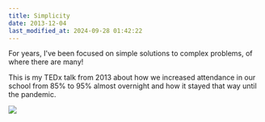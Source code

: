 ```yaml
---
title: Simplicity
date: 2013-12-04
last_modified_at: 2024-09-28 01:42:22
---
```

For years, I've been focused on simple solutions to complex problems, of where there are many! 

This is my TEDx talk from 2013 about how we increased attendance in our school from 85% to 95% almost overnight and how it stayed that way until the pandemic. 

![](https://www.youtube.com/watch?v=Xz_zKCgCLnQ)

